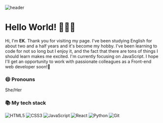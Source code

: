 ![header](https://capsule-render.vercel.app/api?type=waving&color=auto&height=150&section=header&text=)
# Hello World! 🙋🏻‍♀️
Hi, I'm <b>EK</b>. Thank you for visiting my page. I've been studying English for about two and a half years and it's become my hobby. I've been learning to code for not so long but I enjoy it, and the fact that there are tons of things I should learn makes me excited. I'm currently focusing on JavaScript. I hope I'll get an opportunity to work with passionate colleagues as a Front-end web developer soon!💪

### 😄 Pronouns
She/Her

### 📚 My tech stack </h2>
![HTML5](https://img.shields.io/badge/HTML5-E34F26?style=for-the-badge&logo=html5&logoColor=white)
![CSS3](https://img.shields.io/badge/CSS3-1572B6?style=for-the-badge&logo=css3&logoColor=white)
![JavaScript](https://img.shields.io/badge/JavaScript-F7DF1E?style=for-the-badge&logo=javascript&logoColor=black)
![React](https://img.shields.io/badge/React-20232A?style=for-the-badge&logo=react&logoColor=61DAFB)
![Python](https://img.shields.io/badge/Python-14354C?style=for-the-badge&logo=python&logoColor=white)
![Git](https://img.shields.io/badge/GIT-E44C30?style=for-the-badge&logo=git&logoColor=white)

<!--
**eklikeable/eklikeable** is a ✨ _special_ ✨ repository because its `README.md` (this file) appears on your GitHub profile.

Here are some ideas to get you started:

- 🔭 I’m currently working on ...
- 🌱 I’m currently learning ...
- 👯 I’m looking to collaborate on ...
- 🤔 I’m looking for help with ...
- 💬 Ask me about ...
- 📫 How to reach me: ...
- 😄 Pronouns: ...
- ⚡ Fun fact: ...
-->
